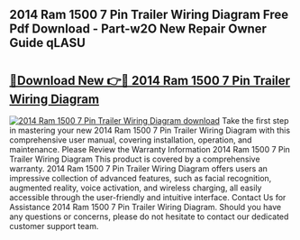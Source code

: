 ## 2014 Ram 1500 7 Pin Trailer Wiring Diagram Free Pdf Download - Part-w2O New Repair Owner Guide qLASU

# <h2><a href="http://dfmz3t0.blite.top/?on=2014+Ram+1500+7+Pin+Trailer+Wiring+Diagram">🔗Download New 👉🔴 2014 Ram 1500 7 Pin Trailer Wiring Diagram</a></h2>

[![2014 Ram 1500 7 Pin Trailer Wiring Diagram download](https://i.imgur.com/lujVjoI.png)](http://dfmz3t0.blite.top/?on=2014+Ram+1500+7+Pin+Trailer+Wiring+Diagram)
Take the first step in mastering your new 2014 Ram 1500 7 Pin Trailer Wiring Diagram with this comprehensive user manual, covering installation, operation, and maintenance. Please Review the Warranty Information 2014 Ram 1500 7 Pin Trailer Wiring Diagram This product is covered by a comprehensive warranty. 2014 Ram 1500 7 Pin Trailer Wiring Diagram offers users an impressive collection of advanced features, such as facial recognition, augmented reality, voice activation, and wireless charging, all easily accessible through the user-friendly and intuitive interface. Contact Us for Assistance 2014 Ram 1500 7 Pin Trailer Wiring Diagram. Should you have any questions or concerns, please do not hesitate to contact our dedicated customer support team.
